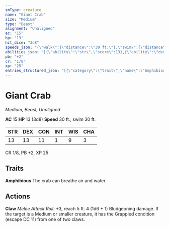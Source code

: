 ```yaml
---
smType: creature
name: "Giant Crab"
size: "Medium"
type: "Beast"
alignment: "Unaligned"
ac: "15"
hp: "13"
hit_dice: "3d8"
speeds_json: "{\"walk\":{\"distance\":\"30 ft.\"},\"swim\":{\"distance\":\"30 ft.\"}}"
abilities_json: "[{\"ability\":\"str\",\"score\":13},{\"ability\":\"dex\",\"score\":13},{\"ability\":\"con\",\"score\":11},{\"ability\":\"int\",\"score\":1},{\"ability\":\"wis\",\"score\":9},{\"ability\":\"cha\",\"score\":3}]"
pb: "+2"
cr: "1/8"
xp: "25"
entries_structured_json: "[{\"category\":\"trait\",\"name\":\"Amphibious\",\"text\":\"The crab can breathe air and water.\"},{\"category\":\"action\",\"name\":\"Claw\",\"text\":\"*Melee Attack Roll:* +3, reach 5 ft. 4 (1d6 + 1) Bludgeoning damage. If the target is a Medium or smaller creature, it has the Grappled condition (escape DC 11) from one of two claws.\"}]"
---
```


# Giant Crab
*Medium, Beast, Unaligned*

**AC** 15
**HP** 13 (3d8)
**Speed** 30 ft., swim 30 ft.

| STR | DEX | CON | INT | WIS | CHA |
| --- | --- | --- | --- | --- | --- |
| 13 | 13 | 11 | 1 | 9 | 3 |

CR 1/8, PB +2, XP 25

## Traits

**Amphibious**
The crab can breathe air and water.

## Actions

**Claw**
*Melee Attack Roll:* +3, reach 5 ft. 4 (1d6 + 1) Bludgeoning damage. If the target is a Medium or smaller creature, it has the Grappled condition (escape DC 11) from one of two claws.
